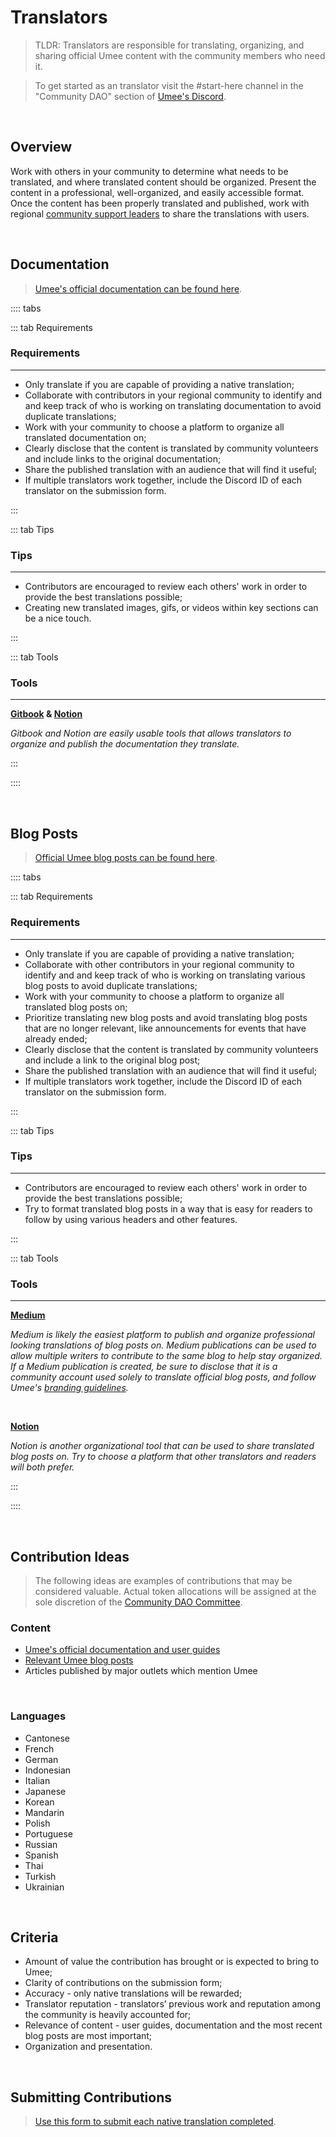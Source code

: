 # Translators

> TLDR: Translators are responsible for translating, organizing, and sharing official Umee content with the community members who need it.

> To get started as an translator visit the #start-here channel in the "Community DAO" section of [Umee's Discord](https://discord.gg/umee).

<br>

## Overview

Work with others in your community to determine what needs to be translated, and where translated content should be organized. Present the content in a professional, well-organized, and easily accessible format. Once the content has been properly translated and published, work with regional [community support leaders](/governance/community-dao/community-support) to share the translations with users.

<br>

## Documentation

> [Umee's official documentation can be found here](https://umeeversity.umee.cc/).

:::: tabs

::: tab Requirements

### Requirements

****

- Only translate if you are capable of providing a native translation;
- Collaborate with contributors in your regional community to identify and and keep track of who is working on translating documentation to avoid duplicate translations;
- Work with your community to choose a platform to organize all translated documentation on;
- Clearly disclose that the content is translated by community volunteers and include links to the original documentation;
- Share the published translation with an audience that will find it useful;
- If multiple translators work together, include the Discord ID of each translator on the submission form.

:::

::: tab Tips

### Tips

****

- Contributors are encouraged to review each others' work in order to provide the best translations possible;
- Creating new translated images, gifs, or videos within key sections can be a nice touch.

:::

::: tab Tools

### Tools

***

**[Gitbook](https://www.gitbook.com/) & [Notion](https://www.notion.so/product)**

_Gitbook and Notion are easily usable tools that allows translators to organize and publish the documentation they translate._

:::

::::

<br>

## Blog Posts

> [Official Umee blog posts can be found here](https://umee.cc/blog/).

:::: tabs

::: tab Requirements

### Requirements

****

- Only translate if you are capable of providing a native translation;
- Collaborate with other contributors in your regional community to identify and and keep track of who is working on translating various blog posts to avoid duplicate translations;
- Work with your community to choose a platform to organize all translated blog posts on;
- Prioritize translating new blog posts and avoid translating blog posts that are no longer relevant, like announcements for events that have already ended;
- Clearly disclose that the content is translated by community volunteers and include a link to the original blog post;
- Share the published translation with an audience that will find it useful;
- If multiple translators work together, include the Discord ID of each translator on the submission form.

:::

::: tab Tips

### Tips

****

- Contributors are encouraged to review each others' work in order to provide the best translations possible;
- Try to format translated blog posts in a way that is easy for readers to follow by using various headers and other features.

:::

::: tab Tools

### Tools

****

**[Medium](https://medium.com/)**

_Medium is likely the easiest platform to publish and organize professional looking translations of blog posts on. Medium publications can be used to allow multiple writers to contribute to the same blog to help stay organized. If a Medium publication is created, be sure to disclose that it is a community account used solely to translate official blog posts, and follow Umee's [branding guidelines](https://umee.cc/brand/)._

<br>

**[Notion](https://www.notion.so/product)**

_Notion is another organizational tool that can be used to share translated blog posts on. Try to choose a platform that other translators and readers will both prefer._

:::

::::

<br>

## Contribution Ideas

> The following ideas are examples of contributions that may be considered valuable. Actual token allocations will be assigned at the sole discretion of the [Community DAO Committee](/governance/community-dao/overview.html#the-committee).

### Content

- [Umee's official documentation and user guides](https://umeeversity.umee.cc/)
- [Relevant Umee blog posts](https://umee.cc/blog/)
- Articles published by major outlets which mention Umee

<br>

### Languages

- Cantonese
- French
- German
- Indonesian
- Italian
- Japanese
- Korean
- Mandarin
- Polish
- Portuguese
- Russian
- Spanish
- Thai
- Turkish
- Ukrainian

<br>

## Criteria

- Amount of value the contribution has brought or is expected to bring to Umee; 
- Clarity of contributions on the submission form;
- Accuracy - only native translations will be rewarded; 
- Translator reputation - translators’ previous work and reputation among the community is heavily accounted for; 
- Relevance of content - user guides, documentation and the most recent blog posts are most important; 
- Organization and presentation.

<br>

## Submitting Contributions

> [Use this form to submit each native translation completed](https://dyno.gg/form/a16fa490).